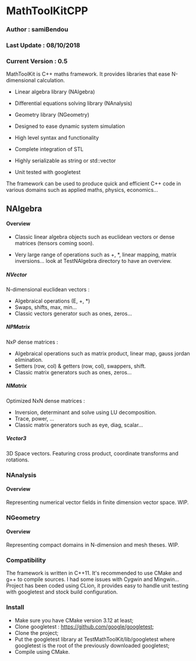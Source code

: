# MathToolKitCPP

### Author : samiBendou

### Last Update : 08/10/2018

### Current Version : 0.5

MathToolKit is C++ maths framework. It provides libraries that ease N-dimensional calculation.

- Linear algebra library (NAlgebra)

- Differential equations solving library (NAnalysis)

- Geometry library (NGeometry)

- Designed to ease dynamic system simulation

- High level syntax and functionality

- Complete integration of STL

- Highly serializable as string or std::vector

- Unit tested with googletest

The framework can be used to produce quick and efficient C++ code in various domains such as applied maths, physics, economics...

## NAlgebra

#### Overview

- Classic linear algebra objects such as euclidean vectors or dense matrices (tensors coming soon).

- Very large range of operations such as +, *, linear mapping, matrix inversions... look at TestNAlgebra directory to have an overview.

##### NVector

N-dimensional euclidean vectors :
- Algebraical operations (E, +, *)
- Swaps, shifts, max, min...
- Classic vectors generator such as ones, zeros...
  
##### NPMatrix

NxP dense matrices :
- Algebraical operations such as matrix product, linear map, gauss jordan elimination. 
- Setters (row, col) & getters (row, col), swappers, shift. 
- Classic matrix generators such as ones, zeros...
  
##### NMatrix

Optimized NxN dense matrices :
- Inversion, determinant and solve using LU decomposition.
- Trace, power, ...
- Classic matrix generators such as eye, diag, scalar...
  
##### Vector3

3D Space vectors. Featuring cross product, coordinate transforms and rotations.
  
 ### NAnalysis
 
 #### Overview
 
 Representing numerical vector fields in finite dimension vector space. WIP.
 
 ### NGeometry
 
 #### Overview
 
 Representing compact domains in N-dimension and mesh theses. WIP.
 
 ### Compatibility
 
 The framework is written in C++11. It's recommended to use CMake and g++ to compile sources. I had some issues with Cygwin and Mingwin... Project has been coded using CLion, it provides easy to handle unit testing with googletest and stock build configuration.
 
 ### Install
 
 - Make sure you have CMake version 3.12 at least;
 - Clone googletest : https://github.com/google/googletest;
 - Clone the project;
 - Put the googletest library at TestMathToolKit/lib/googletest where googletest is the root of the previously downloaded googletest;
 - Compile using CMake.
